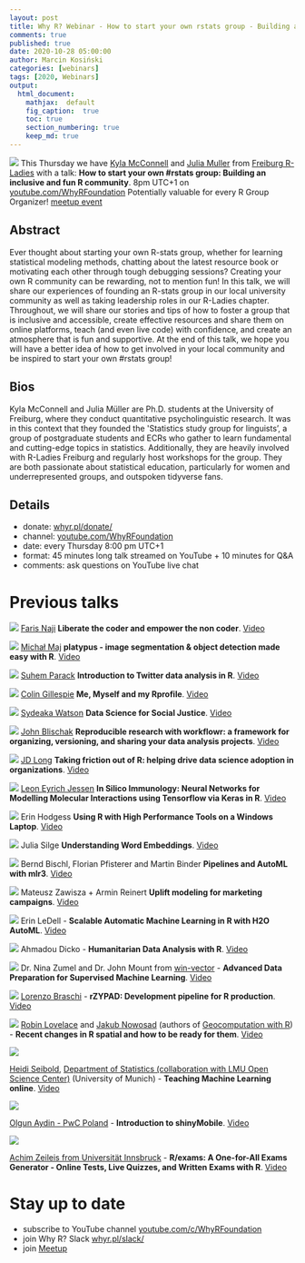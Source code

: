 ```yaml
---
layout: post
title: Why R? Webinar - How to start your own rstats group - Building an inclusive and fun R community
comments: true
published: true
date: 2020-10-28 05:00:00
author: Marcin Kosiński
categories: [webinars]
tags: [2020, Webinars]
output:
  html_document:
    mathjax:  default
    fig_caption:  true
    toc: true
    section_numbering: true
    keep_md: true
---
```


<img src="/foundation/images/fulls/webinars/kyla.jpg" class="fit image"> This Thursday we have [Kyla McConnell](https://twitter.com/McconnellKyla) and [Julia Muller](https://twitter.com/JuliaMuellerFr) from [Freiburg R-Ladies](https://twitter.com/rladiesfreiburg) with a talk: **How to start your own #rstats group: Building an inclusive and fun R community**. 8pm UTC+1 on [youtube.com/WhyRFoundation](https://www.youtube.com/c/WhyRFoundation) Potentially valuable for every R Group Organizer! [meetup event](https://www.meetup.com/Spotkania-Entuzjastow-R-Warsaw-R-Users-Group-Meetup/events/273596943/)

## Abstract

Ever thought about starting your own R-stats group, whether for learning statistical modeling methods, chatting about the latest resource book or motivating each other through tough debugging sessions? Creating your own R community can be rewarding, not to mention fun! In this talk, we will share our experiences of founding an R-stats group in our local university community as well as taking leadership roles in our R-Ladies chapter. Throughout, we will share our stories and tips of how to foster a group that is inclusive and accessible, create effective resources and share them on online platforms, teach (and even live code) with confidence, and create an atmosphere that is fun and supportive. At the end of this talk, we hope you will have a better idea of how to get involved in your local community and be inspired to start your own #rstats group!

## Bios

Kyla McConnell and Julia Müller are Ph.D. students at the University of Freiburg, where they conduct quantitative psycholinguistic research. It was in this context that they founded the 'Statistics study group for linguists’, a group of postgraduate students and ECRs who gather to learn fundamental and cutting-edge topics in statistics. Additionally, they are heavily involved with R-Ladies Freiburg and regularly host workshops for the group. They are both passionate about statistical education, particularly for women and underrepresented groups, and outspoken tidyverse fans.


## Details

- donate: [whyr.pl/donate/](https://whyr.pl/donate/)
- channel: [youtube.com/WhyRFoundation](https://www.youtube.com/c/WhyRFoundation)
- date: every Thursday 8:00 pm UTC+1
- format: 45 minutes long talk streamed on YouTube + 10 minutes for Q&A 
- comments: ask questions on YouTube live chat


# Previous talks

<img src="/foundation/images/fulls/webinars/faris.jpg" class="fit image"> [Faris Naji](https://www.linkedin.com/in/faris-naji-52a717/) **Liberate the coder and empower the non coder**. [Video](https://youtu.be/xD98Ba4qyo0)

<img src="/foundation/images/fulls/webinars/maj.jpg" class="fit image"> [Michał Maj](https://www.linkedin.com/in/michal-maj116/) **platypus - image segmentation & object detection made easy with R**. [Video](https://youtu.be/ONfqqSWwU9E)

<img src="/foundation/images/fulls/webinars/suhem.jpg" class="fit image"> [Suhem Parack](https://twitter.com/suhemparack) **Introduction to Twitter data analysis in R**. [Video](https://youtu.be/0sJVKxHodJo)

<img src="/foundation/images/fulls/webinars/colin.jpg" class="fit image"> [Colin Gillespie](https://www.jumpingrivers.com/) **Me, Myself and my Rprofile**. [Video](https://youtu.be/2rWi2KVcyjg)

<img src="/foundation/images/fulls/webinars/sydeaka.jpg" class="fit image"> [Sydeaka Watson](https://www.sydeaka.com/) **Data Science for Social Justice**. [Video](https://youtu.be/hul0cOBgqPQ)

<img src="/foundation/images/fulls/webinars/john.jpg" class="fit image"> [John Blischak](https://jdblischak.com/) **Reproducible research with workflowr: a framework for organizing, versioning, and sharing your data analysis projects**. [Video](https://youtu.be/3yX73UBN2SU)



<img src="/foundation/images/fulls/webinars/jdlong.jpg" class="fit image"> [JD Long](https://rstudio.com/speakers/jd-long/) **Taking friction out of R: helping drive data science adoption in organizations**. [Video](https://youtu.be/4OKFY9tH0Bw)

<img src="/foundation/images/fulls/webinars/leon.jpg" class="fit image"> [Leon Eyrich Jessen](https://twitter.com/jessenleon) **In Silico Immunology: Neural Networks for Modelling Molecular Interactions using Tensorflow via Keras in R**. [Video](https://youtu.be/ApGL2gBPHY4)

<img src="/foundation/images/fulls/webinars/erin_h.jpg" class="fit image"> Erin Hodgess **Using R with High Performance Tools on a Windows Laptop**. [Video](https://youtu.be/vPDDpwGfvLc)

<img src="/foundation/images/fulls/webinars/julia.jpg" class="fit image"> Julia Silge **Understanding Word Embeddings**. [Video](https://youtu.be/ke03DGvT8uU)

<img src="/foundation/images/fulls/webinars/mlr.jpg" class="fit image"> Bernd Bischl, Florian Pfisterer and Martin Binder **Pipelines and AutoML with mlr3**. [Video](https://www.youtube.com/watch?v=4r8K3GO5wk4)

<img src="/foundation/images/fulls/webinars/mck.jpg" class="fit image"> Mateusz Zawisza +  Armin Reinert **Uplift modeling for marketing campaigns**. [Video](https://youtu.be/mZCBBGlQWcE)

<img src="/foundation/images/fulls/webinars/erin.jpg" class="fit image"> Erin LeDell - **Scalable Automatic Machine Learning in R with H2O AutoML**. [Video](https://www.youtube.com/watch?v=DjzKTeIIxOY)

<img src="/foundation/images/fulls/webinars/dicko.jpg" class="fit image"> Ahmadou Dicko - **Humanitarian Data Analysis with R**. [Video](https://www.youtube.com/watch?v=V3UX9ml0o6o)

<img src="/foundation/images/fulls/webinars/nina.jpg" class="fit image"> Dr. Nina Zumel and Dr. John Mount from [win-vector](http://www.win-vector.com/) - **Advanced Data Preparation for Supervised Machine Learning**. [Video](https://youtu.be/sniHkkrAsOc)

<img src="/foundation/images/fulls/webinars/lorenzo.jpg" class="fit image"> [Lorenzo Braschi]() - **rZYPAD: Development pipeline for R production**. [Video](https://youtu.be/YyG8E1DdhX0)

<img src="/foundation/images/fulls/webinars/spatial.jpg" class="fit image"> [Robin Lovelace](https://twitter.com/robinlovelace) and [Jakub Nowosad](https://twitter.com/jakub_nowosad) (authors of [Geocomputation with R](https://geocompr.robinlovelace.net/)) - **Recent changes in R spatial and how to be ready for them**. [Video](https://youtu.be/Va0STgco7-4)

<img src="/foundation/images/fulls/webinars/heidi.jpg" class="fit image">

[Heidi Seibold](https://www.researchgate.net/profile/Heidi_Seibold), [Department of Statistics (collaboration with LMU Open Science Center)](https://statsatlmu.tumblr.com/) (University of Munich) - **Teaching Machine Learning online**. [Video](https://www.youtube.com/watch?v=jPQJTVa-GsQ)

<img src="/foundation/images/fulls/webinars/olgun.jpg" class="fit image">

[Olgun Aydin - PwC Poland](https://www.linkedin.com/in/olgun-aydin/) - **Introduction to shinyMobile**. [Video](https://www.youtube.com/watch?v=TJsu0S9_WY4)

<img src="/foundation/images/fulls/webinars/achim.jpg" class="fit image">

[Achim Zeileis from Universität Innsbruck](https://eeecon.uibk.ac.at/~zeileis/) - **R/exams: A One-for-All Exams Generator - Online Tests, Live Quizzes, and Written Exams with R**. [Video](https://www.youtube.com/watch?v=PnyCR7q4P4Q)


# Stay up to date

- subscribe to YouTube channel [youtube.com/c/WhyRFoundation](https://www.youtube.com/c/WhyRFoundation)
- join Why R? Slack [whyr.pl/slack/](http://whyr.pl/slack/)
- join [Meetup](https://www.meetup.com/Spotkania-Entuzjastow-R-Warsaw-R-Users-Group-Meetup/events/269589118/)
